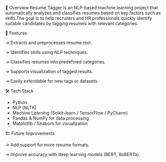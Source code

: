 📌 Overview
Resume Tagger is an NLP-based machine learning project that automatically analyzes and classifies resumes based on key factors such as skills.The goal is to help recruiters and HR professionals quickly identify suitable candidates by tagging resumes with relevant categories.

🚀 Features

-> Extracts and preprocesses resume text.

-> Identifies skills using NLP techniques.

-> Classifies resumes into predefined categories.

-> Supports visualization of tagged results.

-> Easily extendable for new tags or datasets.

🛠️ Tech Stack
- Python
- NLP (NLTK)
- Machine Learning (Scikit-learn / TensorFlow / PyCharm)
- Pandas & NumPy for data processing
- Matplotlib / Seaborn for visualization

🏗️ Future Improvements

-> Add support for more resume formats.

-> Improve accuracy with deep learning models (BERT, RoBERTa).
